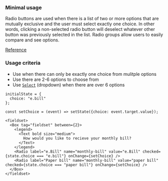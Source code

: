 ### Minimal usage

Radio buttons are used when there is a list of two or more options that are mutually exclusive and the user must select exactly one choice. In other words, clicking a non-selected radio button will deselect whatever other button was previously selected in the list. Radio groups allow users to easily compare and see options.

<a href="https://www.nngroup.com/articles/checkboxes-vs-radio-buttons/" target="_blank">Reference</a>

### Usage criteria

* Use when there can only be exactly one choice from mulitple options
* Use there are 2-6 options to choose from
* Use [`Select`](#select) (dropdown) when there are over 6 options

```
initialState = {
  choice: "e.bill"
};

const setChoice = (event) => setState({choice: event.target.value});

<fieldset>
  <Box tag="fieldset" between={2}>
    <legend>
      <Text bold size="medium">
        How would you like to recieve your monthly bill?
      </Text>
    </legend>
    <Radio label="e.Bill" name="monthly-bill" value="e.Bill" checked={state.choice === "e.bill"} onChange={setChoice} />
    <Radio label="Paper bill" name="monthly-bill" value="paper bill" checked={state.choice === "paper bill"} onChange={setChoice} />
  </Box>
</fieldset>
```
